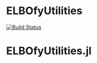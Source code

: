 # ELBOfyUtilities

[![Build Status](https://github.com/ngiann/ELBOfyUtilities.jl/actions/workflows/CI.yml/badge.svg?branch=main)](https://github.com/ngiann/ELBOfyUtilities.jl/actions/workflows/CI.yml?query=branch%3Amain)
# ELBOfyUtilities.jl
